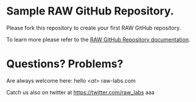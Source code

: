 # Sample RAW GitHub Repository.

Please fork this repository to create your first RAW GitHub repository.

To learn more please refer to the [RAW GitHub Repository documentation](https://docs.raw-labs.com/docs/github/).

# Questions? Problems? 

Are always welcome here: hello <_at_> raw-labs.com

Catch us also on twitter at https://twitter.com/raw_labs
aaa
